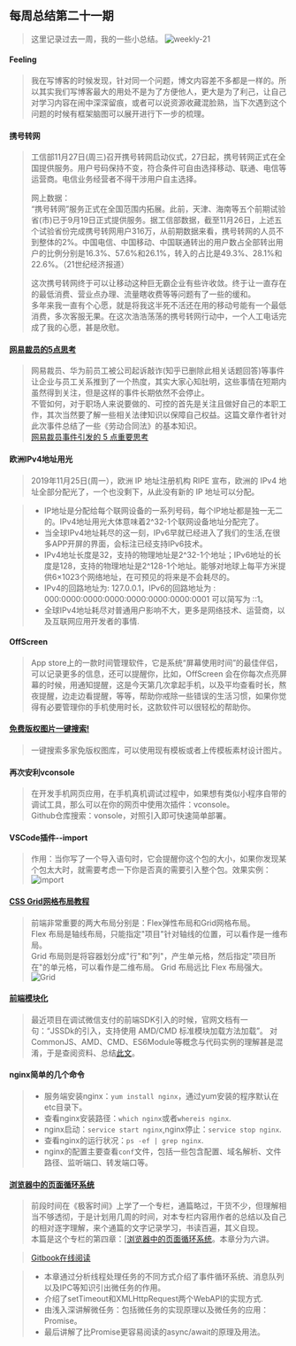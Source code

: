 ## 每周总结第二十一期
> 这里记录过去一周，我的一些小总结。
 ![weekly-21](http://img.liugezhou.online/20191130No21week.jpeg)
<!--more-->
#### Feeling
> 我在写博客的时候发现，针对同一个问题，博文内容差不多都是一样的。所以其实我们写博客最大的用处不是为了方便他人，更大是为了利己，让自己对学习内容在闹中深深留痕，或者可以说资源收藏混脸熟，当下次遇到这个问题的时候有框架脑图可以展开进行下一步的梳理。

#### 携号转网   
> 工信部11月27日(周三)召开携号转网启动仪式，27日起，携号转网正式在全国提供服务。用户号码保持不变，符合条件可自由选择移动、联通、电信等运营商。电信业务经营者不得干涉用户自主选择。
>    
> 网上数据：    
> “携号转网”服务正式在全国范围内拓展。此前，天津、海南等五个前期试验省(市)已于9月19日正式提供服务。据工信部数据，截至11月26日，上述五个试验省份完成携号转网用户316万，从前期数据来看，携号转网的人员不到整体的2%。中国电信、中国移动、中国联通转出的用户数占全部转出用户的比例分别是16.3%、57.6%和26.1%，转入的占比是49.3%、28.1%和22.6%。（21世纪经济报道）    
>  
> 这次携号转网终于可以让移动这种巨无霸企业有些许收敛。终于让一直存在的最低消费、营业点办理、流量瞎收费等等问题有了一些的缓和。  
> 多年来我一直有个心愿，就是将我这半死不活还在用的移动号能有一个最低消费，多次客服无果。在这次浩浩荡荡的携号转网行动中，一个人工电话完成了我的心愿，甚是欣慰。

#### [网易裁员的5点思考](https://mp.weixin.qq.com/s/_qFUhwAZwxJaiPD-EBtDVw)
> 网易裁员、华为前员工被公司起诉敲诈(知乎已删除此相关话题回答)等事件让企业与员工关系推到了一个热度，其实大家心知肚明，这些事情在短期内虽然得到关注，但是这样的事件长期依然不会停止。    
> 不管如何，对于职场人来说要做的、可控的首先是关注且做好自己的本职工作，其次当然要了解一些相关法律知识以保障自己权益。这篇文章作者针对此次事件总结了一些《劳动合同法》的基本知识。  
>[网易裁员事件引发的 5 点重要思考](https://mp.weixin.qq.com/s/_qFUhwAZwxJaiPD-EBtDVw)

#### 欧洲IPv4地址用光
> 2019年11月25日(周一），欧洲 IP 地址注册机构 RIPE 宣布，欧洲的 IPv4 地址全部分配光了，一个也没剩下，从此没有新的 IP 地址可以分配。

> + IP地址是分配给每个联网设备的一系列号码，每个IP地址都是独一无二的。IPv4地址用光大体意味着2^32-1个联网设备地址分配完了。  
> + 当全球IPv4地址耗尽的这一刻，IPv6早就已经进入了我们的生活,在很多APP开屏的界面，会标注已经支持IPv6技术。  
> + IPv4地址长度是32，支持的物理地址是2^32-1个地址；IPv6地址的长度是128，支持的物理地址是2^128-1个地址。能够对地球上每平方米提供6×1023个网络地址，在可预见的将来是不会耗尽的。 
> + IPv4的回路地址为: 127.0.0.1，IPv6的回路地址为 : 000:0000:0000:0000:0000:0000:0000:0001 可以简写为 ::1。 
> + 全球IPv4地址耗尽对普通用户影响不大，更多是网络技术、运营商，以及互联网应用开发者的事情.     

#### OffScreen
> App store上的一款时间管理软件，它是系统“屏幕使用时间”的最佳伴侣，可以记录更多的信息，还可以提醒你，比如，OffScreen 会在你每次点亮屏幕的时候，用通知提醒，这是今天第几次拿起手机，以及平均查看时长，熬夜提醒，边走边看提醒，等等，帮助你戒除一些错误的生活习惯，如果你觉得有必要管理你的手机使用时长，这款软件可以很轻松的帮助你。

#### [免费版权图片一键搜索!](https://www.logosc.cn/so/)
> 一键搜索多家免版权图库，可以使用现有模板或者上传模板素材设计图片。    

#### 再次安利vconsole
> 在开发手机网页应用，在手机真机调试过程中，如果想有类似小程序自带的调试工具，那么可以在你的网页中使用次插件：vconsole。    
> Github仓库搜索：vonsole，对照引入即可快速简单部署。

#### VSCode插件--import
> 作用：当你写了一个导入语句时，它会提醒你这个包的大小，如果你发现某个包太大时，就需要考虑一下你是否真的需要引入整个包。效果实例：
![import](http://img.liugezhou.online/20191130importcost.png)

#### [CSS Grid网格布局教程](http://www.ruanyifeng.com/blog/2019/03/grid-layout-tutorial.html)
> 前端非常重要的两大布局分别是：Flex弹性布局和Grid网格布局。    
> Flex 布局是轴线布局，只能指定"项目"针对轴线的位置，可以看作是一维布局。   
> Grid 布局则是将容器划分成"行"和"列"，产生单元格，然后指定"项目所在"的单元格，可以看作是二维布局。 
> Grid 布局远比 Flex 布局强大。
![Grid](https://www.wangbase.com/blogimg/asset/201903/1_bg2019032501.png)

#### [前端模块化](https://www.liugezhou.online/2019/11/27/%E5%89%8D%E7%AB%AF%E6%A8%A1%E5%9D%97%E5%8C%96/)
> 最近项目在调试微信支付的前端SDK引入的时候，官网文档有一句：“JSSDk的引入，支持使用 AMD/CMD 标准模块加载方法加载”。 
> 对CommonJS、AMD、CMD、ES6Module等概念与代码实例的理解甚是混淆，于是查阅资料、总结[此文](https://www.liugezhou.online/2019/11/27/%E5%89%8D%E7%AB%AF%E6%A8%A1%E5%9D%97%E5%8C%96/)。

#### nginx简单的几个命令
> + 服务端安装nginx：`yum install nginx`，通过yum安装的程序默认在etc目录下。  
> + 查看nginx安装路径：`which nginx`或者`whereis nginx`.    
> + nginx启动：`service start nginx`,nginx停止：`service stop nginx`.   
> + 查看nginx的运行状况：`ps -ef | grep nginx`. 
> + nginx的配置主要查看`conf`文件，包括一些包含配置、域名解析、文件路径、监听端口、转发端口等。    


#### [浏览器中的页面循环系统](https://www.liugezhou.online/2019/11/25/No4.%E6%B5%8F%E8%A7%88%E5%99%A8%E4%B8%AD%E7%9A%84%E9%A1%B5%E9%9D%A2%E5%BE%AA%E7%8E%AF%E7%B3%BB%E7%BB%9F/)
> 前段时间在《极客时间》上学了一个专栏，通篇略过，干货不少，但理解相当不够透彻，于是计划用几周的时间，对本专栏内容用作者的总结以及自己的相对逐字理解，来个通篇的文字记录学习，书读百遍，其义自现。  
> 本篇是这个专栏的第四章：[[浏览器中的页面循环系统](https://www.liugezhou.online/2019/11/25/No4.%E6%B5%8F%E8%A7%88%E5%99%A8%E4%B8%AD%E7%9A%84%E9%A1%B5%E9%9D%A2%E5%BE%AA%E7%8E%AF%E7%B3%BB%E7%BB%9F/)。本章分为六讲。   

> [Gitbook在线阅读](https://liugezhou.gitbook.io/liugezhou/hong-guan-shi-jiao-xia-de-liu-lan-qi/no4.-liu-lan-qi-zhong-de-ye-mian-xun-huan-xi-tong)

> + 本章通过分析线程处理任务的不同方式介绍了事件循环系统、消息队列以及IPC等知识引出微任务的作用。
> + 介绍了setTimeout和XMLHttpRequest两个WebAPI的实现方式. 
> + 由浅入深讲解微任务：包括微任务的实现原理以及微任务的应用：Promise。   
> + 最后讲解了比Promise更容易阅读的async/await的原理及用法。